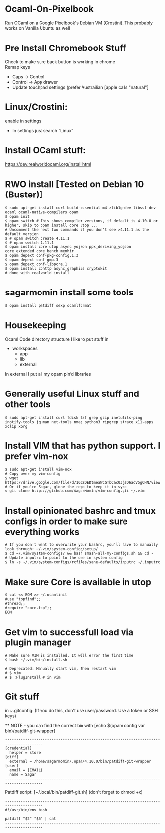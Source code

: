 # Ocaml-On-Pixelbook
Run OCaml on a Google Pixelbook's Debian VM (Crostini). This probably works on Vanilla Ubuntu as well

# Pre Install Chromebook Stuff
Check to make sure back button is working in chrome  
Remap keys  
* Caps -> Control  
* Control -> App drawer
* Update touchpad settings (prefer Austrailian [apple calls "natural"]

# Linux/Crostini:
enable in settings  
* In settings just search “Linux”

# Install OCaml stuff:
https://dev.realworldocaml.org/install.html

# RWO install [Tested on Debian 10 (Buster)]
~~~~
$ sudo apt-get install curl build-essential m4 zlib1g-dev libssl-dev ocaml ocaml-native-compilers opam
$ opam init
$ opam switch # This shows compiler versions, if default is 4.10.0 or higher, skip to opam install core utop ...
# Uncomment the next two commands if you don't see >4.11.1 as the default version
$ # opam switch create 4.11.1
$ # opam switch 4.11.1
$ opam install core utop async yojson ppx_deriving_yojson core_extended core_bench menhir
$ opam depext conf-pkg-config.1.3
$ opam depext conf-gmp.3
$ opam depext conf-libpcre.1
$ opam install cohttp async_graphics cryptokit
# done with realworld install
~~~~

# sagarmomin install some tools
~~~~
$ opam install patdiff sexp ocamlformat 
~~~~

# Housekeeping
Ocaml Code directory structure I  like to put stuff in  
* workspaces
  * app
  * lib
  * external
  
In external I put all my opam pin’d libraries  

# Generally useful Linux stuff and other tools
~~~~
$ sudo apt-get install curl fdisk fzf grep gzip inetutils-ping inotify-tools jq man net-tools nmap python3 ripgrep strace x11-apps xclip xorg
~~~~

# Install VIM that has python support. I prefer vim-nox
~~~~
$ sudo apt-get install vim-nox
# Copy over my vim-config 
$ wget https://drive.google.com/file/d/1652DEDtmeaWcGTbCac0JjsD6adV5gCHN/view
# Or if you're Sagar, glone the repo to keep it in sync
$ git clone https://github.com/SagarMomin/vim-config.git ~/.vim
~~~~

# Install opinionated bashrc and tmux configs in order to make sure everything works
~~~~
# If you don't want to overwrite your bashrc, you'll have to manually look through: ~/.vim/system-configs/setup/
$ cd ~/.vim/system-configs/ && bash smash-all-my-configs.sh && cd -
# Update inputrc to point to the one in system config
$ ln -s ~/.vim/system-configs/rcfiles/sane-defaults/inputrc ~/.inputrc
~~~~

# Make sure Core is available in utop
~~~~
$ cat << EOM >> ~/.ocamlinit
#use "topfind";;
#thread;;
#require "core.top";;
EOM
~~~~

# Get vim to successfull load via plugin manager
~~~~
# Make sure VIM is installed. It will error the first time
$ bash ~/.vim/bin/install.sh

# Deprecated: Manually start vim, then restart vim
# $ vim
# $ :PlugInstall # in vim
~~~~

# Git stuff
in ~.gitconfig: (If you do this, don't use user/password. Use a token or SSH keys)

** NOTE - you can find the correct bin with [echo $(opam config var bin)/patdiff-git-wrapper]
~~~~
---------------------------------------------------------------------------------------
[credential]
  helper = store
[diff]
  external = /home/sagarmomin/.opam/4.10.0/bin/patdiff-git-wrapper
[user]
  email = {EMAIL}
  name = Sagar
---------------------------------------------------------------------------------------
~~~~

Patdiff script: [~/.local/bin/patdiff-git.sh] (don't forget to chmod +x)
~~~~
---------------------------------------------------------------------------------------
#!/usr/bin/env bash

patdiff "$2" "$5" | cat
---------------------------------------------------------------------------------------
~~~~
